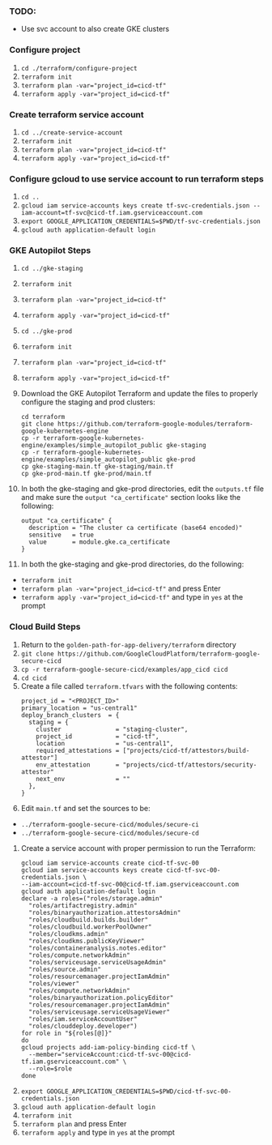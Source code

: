 ### TODO:
* Use svc account to also create GKE clusters

### Configure project
1. `cd ./terraform/configure-project`
1. `terraform init`
1. `terraform plan -var="project_id=cicd-tf"`
1. `terraform apply -var="project_id=cicd-tf"`

### Create terraform service account
1. `cd ../create-service-account`
1. `terraform init`
1. `terraform plan -var="project_id=cicd-tf"`
1. `terraform apply -var="project_id=cicd-tf"`

### Configure gcloud to use service account to run terraform steps
1. `cd ..`
1. `gcloud iam service-accounts keys create tf-svc-credentials.json --iam-account=tf-svc@cicd-tf.iam.gserviceaccount.com`
1. `export GOOGLE_APPLICATION_CREDENTIALS=$PWD/tf-svc-credentials.json`
1. `gcloud auth application-default login`

### GKE Autopilot Steps
1. `cd ../gke-staging`
1. `terraform init`
1. `terraform plan -var="project_id=cicd-tf"`
1. `terraform apply -var="project_id=cicd-tf"`
1. `cd ../gke-prod`
1. `terraform init`
1. `terraform plan -var="project_id=cicd-tf"`
1. `terraform apply -var="project_id=cicd-tf"`




1. Download the GKE Autopilot Terraform and update the files to properly configure the staging and prod clusters:
    ```
    cd terraform
    git clone https://github.com/terraform-google-modules/terraform-google-kubernetes-engine
    cp -r terraform-google-kubernetes-engine/examples/simple_autopilot_public gke-staging
    cp -r terraform-google-kubernetes-engine/examples/simple_autopilot_public gke-prod
    cp gke-staging-main.tf gke-staging/main.tf
    cp gke-prod-main.tf gke-prod/main.tf
    ```
1. In both the gke-staging and gke-prod directories, edit the `outputs.tf` file and make sure the `output "ca_certificate"` section looks like the following:
    ```
    output "ca_certificate" {
      description = "The cluster ca certificate (base64 encoded)"
      sensitive   = true
      value       = module.gke.ca_certificate
    }
    ```
1. In both the gke-staging and gke-prod directories, do the following:
  * `terraform init`
  * `terraform plan -var="project_id=cicd-tf"` and press Enter
  * `terraform apply -var="project_id=cicd-tf"` and type in `yes` at the prompt

### Cloud Build Steps
1. Return to the `golden-path-for-app-delivery/terraform` directory
1. `git clone https://github.com/GoogleCloudPlatform/terraform-google-secure-cicd`
1. `cp -r terraform-google-secure-cicd/examples/app_cicd cicd`
1. `cd cicd`
1. Create a file called `terraform.tfvars` with the following contents:
    ```
    project_id = "<PROJECT_ID>"
    primary_location = "us-central1"
    deploy_branch_clusters  = {
      staging = {
        cluster               = "staging-cluster",
        project_id            = "cicd-tf",
        location              = "us-central1",
        required_attestations = ["projects/cicd-tf/attestors/build-attestor"]
        env_attestation       = "projects/cicd-tf/attestors/security-attestor"
        next_env              = ""
      },
    }
    ```
1. Edit `main.tf` and set the sources to be:
  * `../terraform-google-secure-cicd/modules/secure-ci`
  * `../terraform-google-secure-cicd/modules/secure-cd`
1. Create a service account with proper permission to run the Terraform:
    ```
    gcloud iam service-accounts create cicd-tf-svc-00
    gcloud iam service-accounts keys create cicd-tf-svc-00-credentials.json \
    --iam-account=cicd-tf-svc-00@cicd-tf.iam.gserviceaccount.com
    gcloud auth application-default login
    declare -a roles=("roles/storage.admin"
      "roles/artifactregistry.admin"
      "roles/binaryauthorization.attestorsAdmin"
      "roles/cloudbuild.builds.builder"
      "roles/cloudbuild.workerPoolOwner"
      "roles/cloudkms.admin"
      "roles/cloudkms.publicKeyViewer"
      "roles/containeranalysis.notes.editor"
      "roles/compute.networkAdmin"
      "roles/serviceusage.serviceUsageAdmin"
      "roles/source.admin"
      "roles/resourcemanager.projectIamAdmin"
      "roles/viewer"
      "roles/compute.networkAdmin"
      "roles/binaryauthorization.policyEditor"
      "roles/resourcemanager.projectIamAdmin"
      "roles/serviceusage.serviceUsageViewer"
      "roles/iam.serviceAccountUser"
      "roles/clouddeploy.developer")
    for role in "${roles[@]}"
    do
    gcloud projects add-iam-policy-binding cicd-tf \
      --member="serviceAccount:cicd-tf-svc-00@cicd-tf.iam.gserviceaccount.com" \
      --role=$role
    done
    ```
1. `export GOOGLE_APPLICATION_CREDENTIALS=$PWD/cicd-tf-svc-00-credentials.json`
1. `gcloud auth application-default login`
1. `terraform init`
1. `terraform plan` and press Enter
1. `terraform apply` and type in `yes` at the prompt